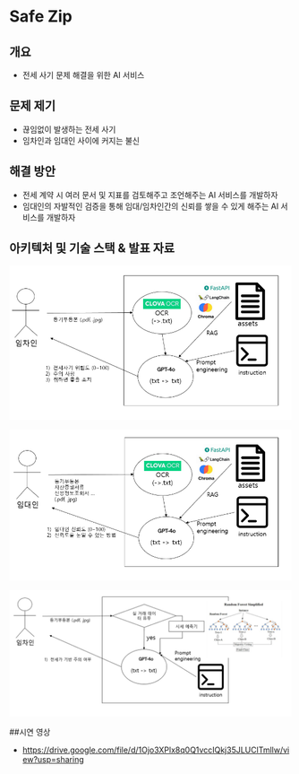 <h1>Safe Zip</h1>

## 개요

- 전세 사기 문제 해결을 위한 AI 서비스

## 문제 제기

- 끊임없이 발생하는 전세 사기
- 임차인과 임대인 사이에 커지는 불신

## 해결 방안

- 전세 계약 시 여러 문서 및 지표를 검토해주고 조언해주는 AI 서비스를 개발하자
- 임대인의 자발적인 검증을 통해 임대/임차인간의 신뢰를 쌓을 수 있게 해주는 AI 서비스를 개발하자

## 아키텍처 및 기술 스택 & 발표 자료
![임차인](./임차인_use_case.png)

![임대인](./임대인_use_case.png)

![시세예측기](./시세예측기_use_case.png)

##시연 영상
- https://drive.google.com/file/d/1Ojo3XPlx8q0Q1vccIQkj35JLUClTmllw/view?usp=sharing


